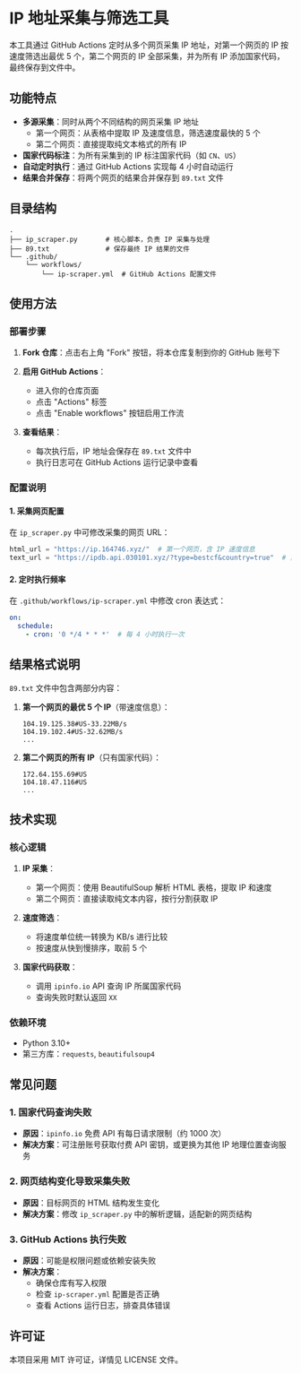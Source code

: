 # IP 地址采集与筛选工具

本工具通过 GitHub Actions 定时从多个网页采集 IP 地址，对第一个网页的 IP 按速度筛选出最优 5 个，第二个网页的 IP 全部采集，并为所有 IP 添加国家代码，最终保存到文件中。

## 功能特点

- **多源采集**：同时从两个不同结构的网页采集 IP 地址
  - 第一个网页：从表格中提取 IP 及速度信息，筛选速度最快的 5 个
  - 第二个网页：直接提取纯文本格式的所有 IP
- **国家代码标注**：为所有采集到的 IP 标注国家代码（如 `CN`、`US`）
- **自动定时执行**：通过 GitHub Actions 实现每 4 小时自动运行
- **结果合并保存**：将两个网页的结果合并保存到 `89.txt` 文件

## 目录结构

```
.
├── ip_scraper.py       # 核心脚本，负责 IP 采集与处理
├── 89.txt              # 保存最终 IP 结果的文件
└── .github/
    └── workflows/
        └── ip-scraper.yml  # GitHub Actions 配置文件
```

## 使用方法

### 部署步骤

1. **Fork 仓库**：点击右上角 "Fork" 按钮，将本仓库复制到你的 GitHub 账号下

2. **启用 GitHub Actions**：
   - 进入你的仓库页面
   - 点击 "Actions" 标签
   - 点击 "Enable workflows" 按钮启用工作流

3. **查看结果**：
   - 每次执行后，IP 地址会保存在 `89.txt` 文件中
   - 执行日志可在 GitHub Actions 运行记录中查看

### 配置说明

#### 1. 采集网页配置

在 `ip_scraper.py` 中可修改采集的网页 URL：

```python
html_url = "https://ip.164746.xyz/"  # 第一个网页，含 IP 速度信息
text_url = "https://ipdb.api.030101.xyz/?type=bestcf&country=true"  # 第二个网页，纯文本 IP
```

#### 2. 定时执行频率

在 `.github/workflows/ip-scraper.yml` 中修改 cron 表达式：

```yaml
on:
  schedule:
    - cron: '0 */4 * * *'  # 每 4 小时执行一次
```

## 结果格式说明

`89.txt` 文件中包含两部分内容：

1. **第一个网页的最优 5 个 IP**（带速度信息）：
   ```
   104.19.125.38#US-33.22MB/s
   104.19.102.4#US-32.62MB/s
   ...
   ```

2. **第二个网页的所有 IP**（只有国家代码）：
   ```
   172.64.155.69#US
   104.18.47.116#US
   ...
   ```

## 技术实现

### 核心逻辑

1. **IP 采集**：
   - 第一个网页：使用 BeautifulSoup 解析 HTML 表格，提取 IP 和速度
   - 第二个网页：直接读取纯文本内容，按行分割获取 IP

2. **速度筛选**：
   - 将速度单位统一转换为 KB/s 进行比较
   - 按速度从快到慢排序，取前 5 个

3. **国家代码获取**：
   - 调用 `ipinfo.io` API 查询 IP 所属国家代码
   - 查询失败时默认返回 `XX`

### 依赖环境

- Python 3.10+
- 第三方库：`requests`, `beautifulsoup4`

## 常见问题

### 1. 国家代码查询失败

- **原因**：`ipinfo.io` 免费 API 有每日请求限制（约 1000 次）
- **解决方案**：可注册账号获取付费 API 密钥，或更换为其他 IP 地理位置查询服务

### 2. 网页结构变化导致采集失败

- **原因**：目标网页的 HTML 结构发生变化
- **解决方案**：修改 `ip_scraper.py` 中的解析逻辑，适配新的网页结构

### 3. GitHub Actions 执行失败

- **原因**：可能是权限问题或依赖安装失败
- **解决方案**：
  - 确保仓库有写入权限
  - 检查 `ip-scraper.yml` 配置是否正确
  - 查看 Actions 运行日志，排查具体错误

## 许可证

本项目采用 MIT 许可证，详情见 LICENSE 文件。
